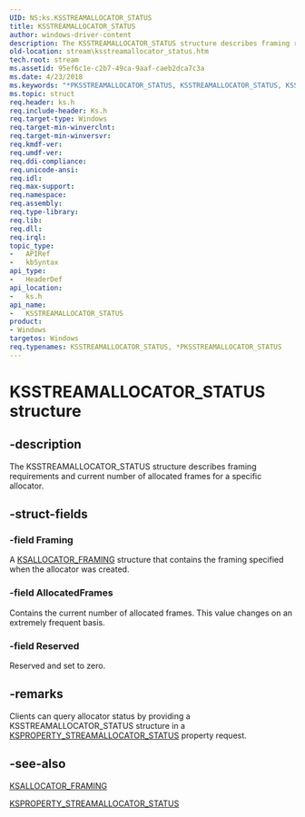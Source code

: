 ```yaml
---
UID: NS:ks.KSSTREAMALLOCATOR_STATUS
title: KSSTREAMALLOCATOR_STATUS
author: windows-driver-content
description: The KSSTREAMALLOCATOR_STATUS structure describes framing requirements and current number of allocated frames for a specific allocator.
old-location: stream\ksstreamallocator_status.htm
tech.root: stream
ms.assetid: 95ef6c1e-c2b7-49ca-9aaf-caeb2dca7c3a
ms.date: 4/23/2018
ms.keywords: "*PKSSTREAMALLOCATOR_STATUS, KSSTREAMALLOCATOR_STATUS, KSSTREAMALLOCATOR_STATUS structure [Streaming Media Devices], PKSSTREAMALLOCATOR_STATUS, PKSSTREAMALLOCATOR_STATUS structure pointer [Streaming Media Devices], ks-struct_e9071d70-ee9c-4ef9-828e-81d9abf6cc68.xml, ks/KSSTREAMALLOCATOR_STATUS, ks/PKSSTREAMALLOCATOR_STATUS, stream.ksstreamallocator_status"
ms.topic: struct
req.header: ks.h
req.include-header: Ks.h
req.target-type: Windows
req.target-min-winverclnt: 
req.target-min-winversvr: 
req.kmdf-ver: 
req.umdf-ver: 
req.ddi-compliance: 
req.unicode-ansi: 
req.idl: 
req.max-support: 
req.namespace: 
req.assembly: 
req.type-library: 
req.lib: 
req.dll: 
req.irql: 
topic_type:
-	APIRef
-	kbSyntax
api_type:
-	HeaderDef
api_location:
-	ks.h
api_name:
-	KSSTREAMALLOCATOR_STATUS
product:
- Windows
targetos: Windows
req.typenames: KSSTREAMALLOCATOR_STATUS, *PKSSTREAMALLOCATOR_STATUS
---
```


# KSSTREAMALLOCATOR_STATUS structure


## -description


The KSSTREAMALLOCATOR_STATUS structure describes framing requirements and current number of allocated frames for a specific allocator.


## -struct-fields




### -field Framing

A <a href="https://msdn.microsoft.com/library/windows/hardware/ff560979">KSALLOCATOR_FRAMING</a> structure that contains the framing specified when the allocator was created.


### -field AllocatedFrames

Contains the current number of allocated frames. This value changes on an extremely frequent basis.


### -field Reserved

Reserved and set to zero.


## -remarks



Clients can query allocator status by providing a KSSTREAMALLOCATOR_STATUS structure in a <a href="https://msdn.microsoft.com/library/windows/hardware/ff565670">KSPROPERTY_STREAMALLOCATOR_STATUS</a> property request.




## -see-also




<a href="https://msdn.microsoft.com/library/windows/hardware/ff560979">KSALLOCATOR_FRAMING</a>



<a href="https://msdn.microsoft.com/library/windows/hardware/ff565670">KSPROPERTY_STREAMALLOCATOR_STATUS</a>
 

 

